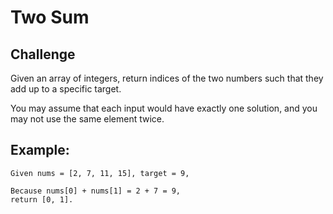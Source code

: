 # Two Sum

## Challenge

Given an array of integers, return indices of the two numbers such that they add up to a specific target.

You may assume that each input would have exactly one solution, and you may not use the same element twice.

## Example:
```
Given nums = [2, 7, 11, 15], target = 9,

Because nums[0] + nums[1] = 2 + 7 = 9,
return [0, 1].
```
